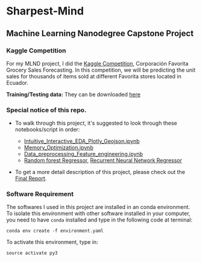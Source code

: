 # Sharpest-Mind

## Machine Learning Nanodegree Capstone Project

### Kaggle Competition

For my MLND project, I did the [Kaggle Competition](https://www.kaggle.com/c/favorita-grocery-sales-forecasting), Corporación Favorita Grocery Sales Forecasting. In this competition, we will be predicting the unit sales for thousands of items sold at different Favorita stores located in Ecuador. 

**Training/Testing data:** They can be downloaded [here](https://www.kaggle.com/c/favorita-grocery-sales-forecasting/data)


### Special notice of this repo. 

- To walk through this project, it's suggested to look through these notebooks/script in order:
    - [Intuitive_Interactive_EDA_Plotly_Geojson.ipynb](https://cdn.rawgit.com/Bato803/Sharpest-Mind/2d54a759/index.html)
    - [Memory_Optimization.ipynb](https://github.com/Bato803/Sharpest-Mind/blob/master/Memory_Optimization.ipynb)
    - [Data_preprocessing_Feature_engineering.ipynb](https://github.com/Bato803/Sharpest-Mind/blob/master/Data_preprocessing_Feature_engineering.ipynb)
    - [Random forest Regressor](https://github.com/Bato803/Sharpest-Mind/blob/master/run_random_forest.py), [Recurrent Neural Network Regressor](https://github.com/Bato803/Sharpest-Mind/blob/master/run_LSTM.py)

- To get a more detail description of this project, please check out the [Final Report]().

### Software Requirement

The softwares I used in this project are installed in an conda environment. To isolate this environment with other software installed in your computer, you need to have `conda` installed and type in the following code at terminal:
```
conda env create -f environment.yaml
```
To activate this environment, type in:
```
source activate py3
```
